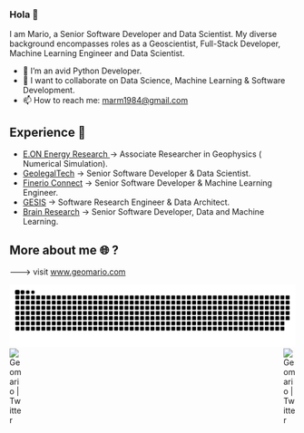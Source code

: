 ### Hola 👋

I am Mario, a Senior Software Developer and Data Scientist. My diverse background encompasses roles as a Geoscientist, Full-Stack Developer, Machine Learning Engineer and Data Scientist.

- 🐍 I’m an avid Python Developer.
- 👯 I want to collaborate on Data Science, Machine Learning & Software Development.
- 📫 How to reach me: marm1984@gmail.com

## Experience 🏢
- [E.ON Energy Research ](https://www.gge.eonerc.rwth-aachen.de/go/id/dngp/?lidx=1) -> Associate Researcher in Geophysics ( Numerical Simulation).
- [GeolegalTech](https://geolegaltech.de/) -> Senior Software Developer & Data Scientist.
- [Finerio Connect](https://finerioconnect.com/en) -> Senior Software Developer & Machine Learning Engineer.
- [GESIS](https://www.gesis.org/en/institute/staff/person/mario.ramirez) -> Software Research Engineer & Data Architect.
- [Brain Research](https://brain-research.com/) -> Senior Software Developer, Data and Machine Learning.

## More about me 🌐 ?
---> visit www.geomario.com 


<picture>
  <source media="(prefers-color-scheme: dark)" srcset="https://raw.githubusercontent.com/platane/platane/output/github-contribution-grid-snake-dark.svg">
  <source media="(prefers-color-scheme: light)" srcset="https://raw.githubusercontent.com/platane/platane/output/github-contribution-grid-snake.svg">
  <img alt="github contribution grid snake animation" src="https://raw.githubusercontent.com/platane/platane/output/github-contribution-grid-snake.svg">
</picture>


<a href="https://geomario1984.medium.com/">
  <img align="left" alt="Geomario | Twitter" width="21px" src="https://upload.wikimedia.org/wikipedia/commons/e/ec/Medium_logo_Monogram.svg" />
</a>

<a href="https://twitter.com/geomario">
  <img align="right" alt="Geomario | Twitter" width="21px" src="https://raw.githubusercontent.com/anuraghazra/anuraghazra/master/assets/twitter.svg" />
</a>
